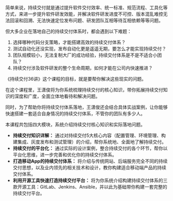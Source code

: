 简单来说，持续交付就是通过提升软件交付效率、统一标准、规范流程、工具化等方式，来进一步提升软件研发效能，并解决软件研发进度不可控、版本混乱难控无法回滚和回溯、无法快速定位发布问题、研发团队互相等待互相依赖等等问题。

但大多企业在落地自己的持续交付体系时，都会遇到以下难题：

1. 选择哪种代码分支策略，才能搭建高效的持续交付体系？
2. 测试自动化还没实现，发布自动化更是遥遥无期，要怎么才能实现持续交付？
3. 团队规模较小，无法复制大厂的成功经验，持续交付体系是不是不适合小团队？
4. 持续交付涉及软件研发的整个生命周期，如何才能在公司内快速推进？

《持续交付36讲》这个课程的目标，就是要帮你解决这些现实的问题。

在这个课程里，王潇俊将为你系统梳理持续交付的核心知识，带你拓展持续交付知识的深度和广度，全面立体地看待和解决问题。

同时，为了帮助你将持续交付体系落地，王潇俊还会结合具体实战案例，让你能够快速搭建一套适合自身情况的持续交付体系，不管你的团队有多少人。

本课程共包括四大模块，系统介绍持续交付核心知识和实际落地问题。

- **持续交付知识详解：** 通过对持续交付5大核心内容（配置管理、环境管理、构建集成、灰度发布和测试管理）的介绍，帮你系统地、全面地了解持续交付。
- **持续交付的平台化：** 通过实际的设计案例，整合持续交付的各个环节，帮你以平台化思维，进一步完善和优化你的持续交付体系。
- **打造移动App的持续交付体系：** 将介绍与传统网站、后端服务完全不同的持续交付思想，以及业内领先的相关技术和设计，教你构建适合移动端产品的持续交付体系。
- **利用开源工具快速打造持续交付平台：** 将为你系统介绍构建持续交付体系的三款开源工具：GitLab、Jenkins、Ansible，并以此为基础带你构建一套完整的持续交付平台。